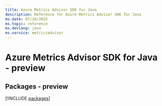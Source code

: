 ```yaml
---
title: Azure Metrics Advisor SDK for Java
description: Reference for Azure Metrics Advisor SDK for Java
ms.date: 07/10/2025
ms.topic: reference
ms.devlang: java
ms.service: metricsadvisor
---
```

# Azure Metrics Advisor SDK for Java - preview
## Packages - preview
[!INCLUDE [packages](metrics-advisor-index.md)]
